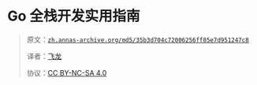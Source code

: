 # Go 全栈开发实用指南

> 原文：[`zh.annas-archive.org/md5/35b3d704c72006256ff85e7d951247c8`](https://zh.annas-archive.org/md5/35b3d704c72006256ff85e7d951247c8)
> 
> 译者：[飞龙](https://github.com/wizardforcel)
> 
> 协议：[CC BY-NC-SA 4.0](http://creativecommons.org/licenses/by-nc-sa/4.0/)